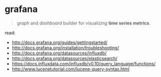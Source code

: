 # grafana

> *graph* and *dashboard* builder for visualizing **time series metrics**.

read:

* http://docs.grafana.org/guides/gettingstarted/
* http://docs.grafana.org/installation/troubleshooting/
* http://docs.grafana.org/datasources/influxdb/
* http://docs.grafana.org/datasources/elasticsearch/
* https://docs.influxdata.com/influxdb/v0.10/query_language/functions/
* http://www.lucenetutorial.com/lucene-query-syntax.html
